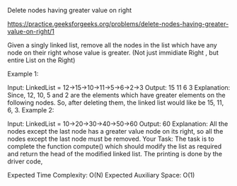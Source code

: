 Delete nodes having greater value on right

https://practice.geeksforgeeks.org/problems/delete-nodes-having-greater-value-on-right/1

Given a singly linked list, remove all the nodes in the list which have any node on their right whose value is greater. (Not just immidiate Right , but entire List on the Right)

 

Example 1:

Input:
LinkedList = 12->15->10->11->5->6->2->3
Output: 15 11 6 3
Explanation: Since, 12, 10, 5 and 2 are
the elements which have greater elements
on the following nodes. So, after deleting
them, the linked list would like be 15,
11, 6, 3.
Example 2:

Input:
LinkedList = 10->20->30->40->50->60
Output: 60
Explanation: All the nodes except the last
node has a greater value node on its right,
so all the nodes except the last node must
be removed.
Your Task:
The task is to complete the function compute() which should modify the list as required and return the head of the modified linked list. The printing is done by the driver code,

Expected Time Complexity: O(N)
Expected Auxiliary Space: O(1)
